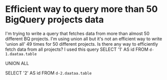 
# Efficient way to query more than 50 BigQuery projects data

I'm trying to write a query that fetches data from more than almost 50 different BQ projects.
I'm using union all but it's not an efficient way to write 'union all' 49 times for 50 different projects. Is there any way to efficiently fetch data from all projects?
I used this query
SELECT '1' AS id
FROM `d-1.daataa.table`

UNION ALL

SELECT '2' AS id
FROM `d-2.daataa.table`


        